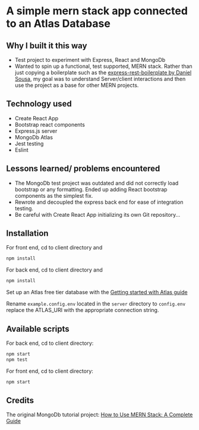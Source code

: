 # A simple mern stack app connected to an Atlas Database

## Why I built it this way

- Test project to experiment with Express, React and MongoDb
- Wanted to spin up a functional, test supported, MERN stack. Rather than just copying a boilerplate such as the [express-rest-boilerplate by Daniel Sousa](https://github.com/danielfsousa/express-rest-boilerplate), my goal was to understand Server/client interactions and then use the project as a base for other MERN projects.

## Technology used

- Create React App
- Bootstrap react components
- Express.js server
- MongoDb Atlas
- Jest testing
- Eslint

## Lessons learned/ problems encountered

- The MongoDb test project was outdated and did not correctly load bootstrap or any formatting. Ended up adding React bootstrap components as the simplest fix.
- Rewrote and decoupled the express back end for ease of integration testing.
- Be careful with Create React App initializing its own Git repository...

## Installation

For front end, cd to client directory and

```bash
npm install
```

For back end, cd to client directory and

```bash
npm install
```

Set up an Atlas free tier database with the [Getting started with Atlas guide](https://docs.atlas.mongodb.com/getting-started/)

Rename `example.config.env` located in the `server` directory to `config.env`
replace the ATLAS_URI with the appropriate connection string.

## Available scripts

For back end, cd to client directory:

```bash
npm start
npm test
```

For front end, cd to client directory:

```bash
npm start
```

## Credits

The original MongoDb tutorial project: [How to Use MERN Stack: A Complete Guide](https://www.mongodb.com/languages/mern-stack-tutorial)
